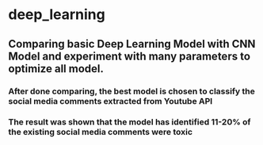 # deep_learning

## Comparing basic Deep Learning Model with CNN Model and experiment with many parameters to optimize all model.
### After done comparing, the best model is chosen to classify the social media comments extracted from Youtube API
### The result was shown that the model has identified 11-20% of the existing social media comments were toxic
